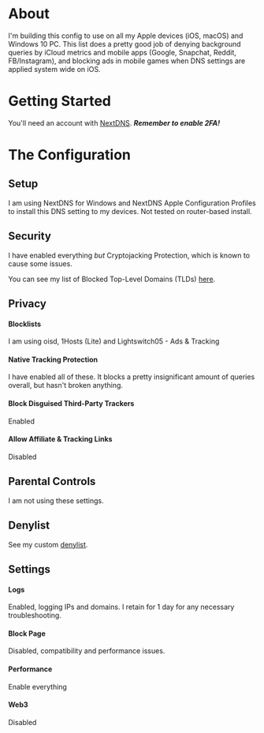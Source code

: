 # About
I'm building this config to use on all my Apple devices (iOS, macOS) and Windows 10 PC. This list does a pretty good job of denying background queries by iCloud metrics and mobile apps (Google, Snapchat, Reddit, FB/Instagram), and blocking ads in mobile games when DNS settings are applied system wide on iOS.

# Getting Started
You'll need an account with [NextDNS](https://nextdns.io/). ***Remember to enable 2FA!***

# The Configuration
## Setup
I am using NextDNS for Windows and NextDNS Apple Configuration Profiles to install this DNS setting to my devices. Not tested on router-based install.

## Security
I have enabled everything *but* Cryptojacking Protection, which is known to cause some issues. 

You can see my list of Blocked Top-Level Domains (TLDs) [here](https://github.com/cullen-s/NextDNS-config/blob/main/blockedtlds.txt).

## Privacy
#### Blocklists
I am using oisd, 1Hosts (Lite) and Lightswitch05 - Ads & Tracking

#### Native Tracking Protection
I have enabled all of these. It blocks a pretty insignificant amount of queries overall, but hasn't broken anything.

#### Block Disguised Third-Party Trackers
Enabled

#### Allow Affiliate & Tracking Links
Disabled

## Parental Controls
I am not using these settings.

## Denylist
See my custom [denylist](https://github.com/cullen-s/NextDNS-config/blob/main/denylist.txt).

## Settings
#### Logs
Enabled, logging IPs and domains. I retain for 1 day for any necessary troubleshooting.

#### Block Page
Disabled, compatibility and performance issues.

#### Performance
Enable everything

#### Web3
Disabled
